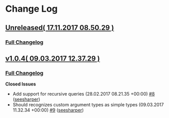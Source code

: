# Change Log
## [Unreleased( 17.11.2017 08.50.29 )](https://github.com/seesharper/DbReader/tree/HEAD)

### [Full Changelog](https://github.com/seesharper/DbReader/compare/v1.0.4...33fc3cbad0ba607ef376409b5ae5eb0c5bb54e03)

## [v1.0.4( 09.03.2017 12.37.29 )](https://github.com/seesharper/DbReader/tree/v1.0.4)

### [Full Changelog](https://github.com/seesharper/DbReader/compare/v1.0.3...v1.0.4)

**Closed Issues**

* Add support for recursive queries (28.02.2017 08.21.35 +00:00) [\#8](https://github.com/seesharper/DbReader/issues/8) ([seesharper](https://github.com/seesharper))
* Should recognizes custom argument types as simple types (09.03.2017 11.32.34 +00:00) [\#9](https://github.com/seesharper/DbReader/issues/9) ([seesharper](https://github.com/seesharper))
